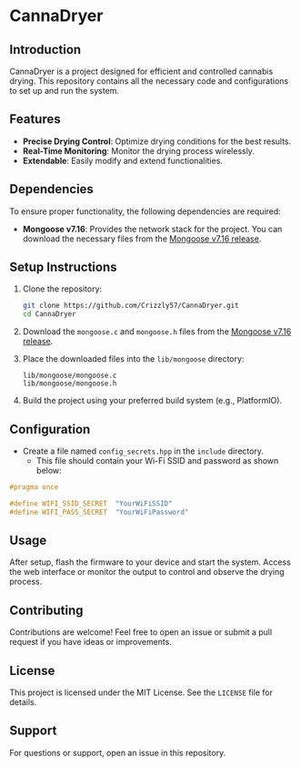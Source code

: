 # CannaDryer

## Introduction
CannaDryer is a project designed for efficient and controlled cannabis drying. This repository contains all the necessary code and configurations to set up and run the system.

## Features
- **Precise Drying Control**: Optimize drying conditions for the best results.
- **Real-Time Monitoring**: Monitor the drying process wirelessly.
- **Extendable**: Easily modify and extend functionalities.

## Dependencies
To ensure proper functionality, the following dependencies are required:

- **Mongoose v7.16**: Provides the network stack for the project. You can download the necessary files from the [Mongoose v7.16 release](https://github.com/cesanta/mongoose/releases/tag/7.16).

## Setup Instructions
1. Clone the repository:
   ```bash
   git clone https://github.com/Crizzly57/CannaDryer.git
   cd CannaDryer
   ```

2. Download the `mongoose.c` and `mongoose.h` files from the [Mongoose v7.16 release](https://github.com/cesanta/mongoose/releases/tag/7.16).

3. Place the downloaded files into the `lib/mongoose` directory:
   ```
   lib/mongoose/mongoose.c
   lib/mongoose/mongoose.h
   ```

4. Build the project using your preferred build system (e.g., PlatformIO).

## Configuration
- Create a file named `config_secrets.hpp` in the `include` directory.  
  - This file should contain your Wi-Fi SSID and password as shown below:  

```cpp
#pragma once

#define WIFI_SSID_SECRET  "YourWiFiSSID"
#define WIFI_PASS_SECRET  "YourWiFiPassword"
```

## Usage
After setup, flash the firmware to your device and start the system. Access the web interface or monitor the output to control and observe the drying process.

## Contributing
Contributions are welcome! Feel free to open an issue or submit a pull request if you have ideas or improvements.

## License
This project is licensed under the MIT License. See the `LICENSE` file for details.

## Support
For questions or support, open an issue in this repository.

